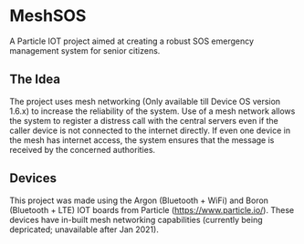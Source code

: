 # MeshSOS

A Particle IOT project aimed at creating a robust SOS emergency management system for senior citizens.

## The Idea
The project uses mesh networking (Only available till Device OS version 1.6.x) to increase the reliability of the system.
Use of a mesh network allows the system to register a distress call with the central servers even if the caller device is not connected to the internet directly.
If even one device in the mesh has internet access, the system ensures that the message is received by the concerned authorities.

## Devices
This project was made using the Argon (Bluetooth + WiFi) and Boron (Bluetooth + LTE) IOT boards from Particle (https://www.particle.io/).
These devices have in-built mesh networking capabilities (currently being depricated; unavailable after Jan 2021).